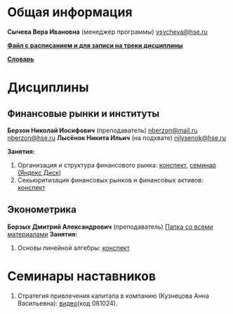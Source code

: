 # Общая информация
**Сычева Вера Ивановна** (менеджер программы) vsycheva@hse.ru

**[Файл с расписанием и для записи на треки дисциплины](https://docs.google.com/spreadsheets/d/1hFOoC1af4pV6omUc92eYhGxcrEVsbigJ9kn56WNL3EU/edit?gid=0#gid=0)**

**[Словарь](Словарь.md)**
# Дисциплины
## Финансовые рынки и институты
**Берзон Николай Иосифович** (преподаватель) nberzon@mail.ru nberzon@hse.ru
**Лысёнок Никита Ильич** (на подхвате) nilysenok@hse.ru

**Занятия:**
1. Организация и структура финансового рынка: [конспект](Финансовые%20рыкни%20и%20инструменты/1.%20Организация%20и%20структура%20финансового%20рынка.md), [семинар (Яндекс Диск)](https://disk.yandex.ru/d/Ez1JIfwnv_K3Ww)
2. Секьюритизация финансовых рынков и финансовых активов: [конспект](Финансовые%20рыкни%20и%20инструменты/2.%20Секьюритизация%20финансовых%20рынков%20и%20финансовых%20активов.md)
## Эконометрика
**Борзых Дмитрий Александрович** (преподаватель)
[Папка со всеми материалами](https://disk.yandex.ru/d/z_pbiCKbE8m75g)
**Занятия:**
1. Основы линейной алгебры: [конспект](Эконометрика/1.%20Основы%20алгебры)
# Семинары наставников
1. Стратегия привлечения капитала в компанию (Кузнецова Анна Васильевна): [видео](https://my.mts-link.ru/6852919/216715763/record-new/2032679046)(код 081024).